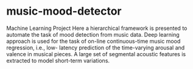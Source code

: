 # music-mood-detector

Machine Learning Project
Here a hierarchical framework is presented to automate the task of mood detection from music data.
Deep learning approach is used for the task of on-line continuous-time music mood regression, i.e.,
low- latency prediction of the time-varying arousal and valence in musical pieces. A large set of
segmental acoustic features is extracted to model short-term variations.
